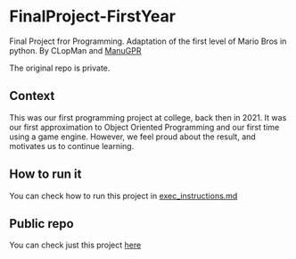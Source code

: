 # FinalProject-FirstYear
Final Project fror Programming. Adaptation of the first level of Mario Bros in python. By CLopMan and [ManuGPR](https://github.com/ManuGPR)

The original repo is private.

## Context
This was our first programming project at college, back then in 2021. It was our first approximation to Object Oriented Programming and our first time using a game engine. However, we feel proud about the result, and motivates us to continue learning. 

## How to run it
You can check how to run this project in [exec_instructions.md]([https://github.com/CLopMan/University_Projects/FinalProject-FirstYear/exec_instructions.md](https://github.com/CLopMan/University_Projects/blob/main/FinalProject-FirstYear/exec_instructions.md))

## Public repo
You can check just this project [here](https://github.com/CLopMan/FinalProject-FirstYear.git)
